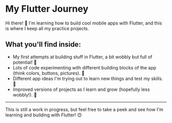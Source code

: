 # My Flutter Journey

Hi there! 👋 I'm learning how to build cool mobile apps with Flutter, and this is where I keep all my practice projects.
## What you'll find inside:
- My first attempts at building stuff in Flutter, a bit wobbly but full of potential! 🐣
- Lots of code experimenting with different building blocks of the app (think colors, buttons, pictures). 🎨
- Different app ideas I'm trying out to learn new things and test my skills. 🚀
- Improved versions of projects as I learn and grow (hopefully less wobbly!). 🌱
<hr>
This is still a work in progress, but feel free to take a peek and see how I'm learning and building with Flutter! 😊
